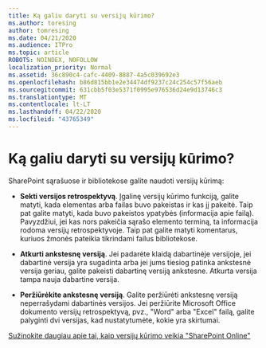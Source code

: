 ```yaml
---
title: Ką galiu daryti su versijų kūrimo?
ms.author: toresing
author: tomresing
ms.date: 04/21/2020
ms.audience: ITPro
ms.topic: article
ROBOTS: NOINDEX, NOFOLLOW
localization_priority: Normal
ms.assetid: 36c890c4-cafc-4409-8887-4a5c039692e3
ms.openlocfilehash: b86d815bb1e2e34474df9237c24c254c57f56aeb
ms.sourcegitcommit: 631cbb5f03e5371f0995e976536d24e9d13746c3
ms.translationtype: MT
ms.contentlocale: lt-LT
ms.lasthandoff: 04/22/2020
ms.locfileid: "43765349"
---
```

# <a name="what-can-i-do-with-versioning"></a>Ką galiu daryti su versijų kūrimo?

SharePoint sąrašuose ir bibliotekose galite naudoti versijų kūrimą:
  
- **Sekti versijos retrospektyvą**. Įgalinę versijų kūrimo funkciją, galite matyti, kada elementas arba failas buvo pakeistas ir kas jį pakeitė. Taip pat galite matyti, kada buvo pakeistos ypatybės (informacija apie failą). Pavyzdžiui, jei kas nors pakeičia sąrašo elemento terminą, ta informacija rodoma versijų retrospektyvoje. Taip pat galite matyti komentarus, kuriuos žmonės pateikia tikrindami failus bibliotekose. 
    
- **Atkurti ankstesnę versiją**. Jei padarėte klaidą dabartinėje versijoje, jei dabartinė versija yra sugadinta arba jei jums tiesiog patinka ankstesnė versija geriau, galite pakeisti dabartinę versiją ankstesne. Atkurta versija tampa nauja dabartine versija. 
    
- **Peržiūrėkite ankstesnę versiją**. Galite peržiūrėti ankstesnę versiją neperrašydami dabartinės versijos. Jei peržiūrite Microsoft Office dokumento versijų retrospektyvą, pvz., "Word" arba "Excel" failą, galite palyginti dvi versijas, kad nustatytumėte, kokie yra skirtumai. 
    
[Sužinokite daugiau apie tai, kaip versijų kūrimo veikia "SharePoint Online"](https://go.microsoft.com/fwlink/?linkid=875710)
  

